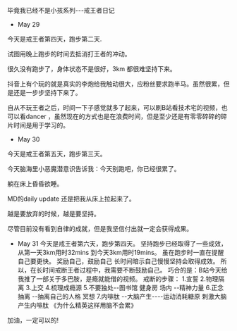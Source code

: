 毕竟我已经不是小孩系列---戒王者日记

+ May 29

今天是戒王者第四天，跑步第二天.

试图用晚上跑步的时间去抵消打王者的冲动。

很久没有跑步了，身体状态不是很好，3km 都很难坚持下来。

抖音上有个玩的就是真实的李炮给我触动很大，应粉丝要求跑半马。虽然很累，但是还是一步步坚持下来了。

自从不玩王者之后，时间一下子感觉就多了起来，可以刷B站看技术宅的视频，也可以看dancer ，虽然现在的方式也是在浪费时间，但是至少还是有零零碎碎的碎片时间是用于学习的。

+ May 30

今天是戒王者第五天，跑步第三天。

今天脑海里小恶魔潜意识告诉我：今天别跑吧，你已经很累了。

躺在床上昏昏欲睡。

MD的daily update 还是把我从床上拉起来了。

越是要放弃的时候，越是要坚持。

尽管目前没有看到自律的成就，但是我坚信付出就一定会获得成果。

+ May 31
今天是戒王者第六天，跑步第四天。
坚持跑步已经取得了一些成效，从第一天3km用时32mins 到今天3km用时19mins。
虽在跑步时一直在提醒自己要更快。
奖励自己，鼓励自己 长时间暗示自己慢慢坚持会取得成效。
所以，在长时间戒断王者过程中，我需要不断鼓励自己。
巧合的是：B站今天给我推了一部关于多巴胺，是瘾就能借的视频。
戒断的步骤：
1.宣誓
2.物理隔离
3.上交
4.梳理成瘾源
5.不要独处--图书馆 健身房  场内 --精神力量
6.正念抽离 --抽离自己的人格 冥想
7.内啡肽 --大脑产生----运动消耗糖原 刺激大脑产生内啡肽  《为什么精英这样用脑不会累》


加油，一定可以的!

